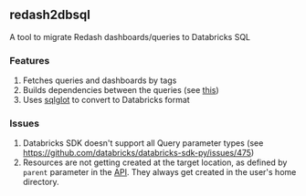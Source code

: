 ## redash2dbsql

A tool to migrate Redash dashboards/queries to Databricks SQL

### Features

1. Fetches queries and dashboards by tags
2. Builds dependencies between the queries (see [this](https://docs.databricks.com/en/sql/user/queries/query-parameters.html#query-based-dropdown-list))
3. Uses [sqlglot](https://sqlglot.com/sqlglot.html) to convert to Databricks format

### Issues

1. Databricks SDK doesn't support all Query parameter types (see https://github.com/databricks/databricks-sdk-py/issues/475)
2. Resources are not getting created at the target location, as defined by `parent` parameter in the [API](https://docs.databricks.com/api/workspace/queries/create). They always get created in the user's home directory.